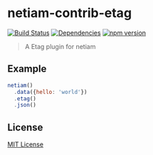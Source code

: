 # netiam-contrib-etag

[![Build Status](https://travis-ci.org/netiam/contrib-etag.svg)](https://travis-ci.org/netiam/contrib-etag)
[![Dependencies](https://david-dm.org/netiam/contrib-etag.svg)](https://david-dm.org/netiam/contrib-etag)
[![npm version](https://badge.fury.io/js/netiam-contrib-etag.svg)](http://badge.fury.io/js/netiam-contrib-etag)

> A Etag plugin for netiam

## Example

```js
netiam()
  .data({hello: 'world'})
  .etag()
  .json()
```

## License

[MIT License](http://en.wikipedia.org/wiki/MIT_License)

